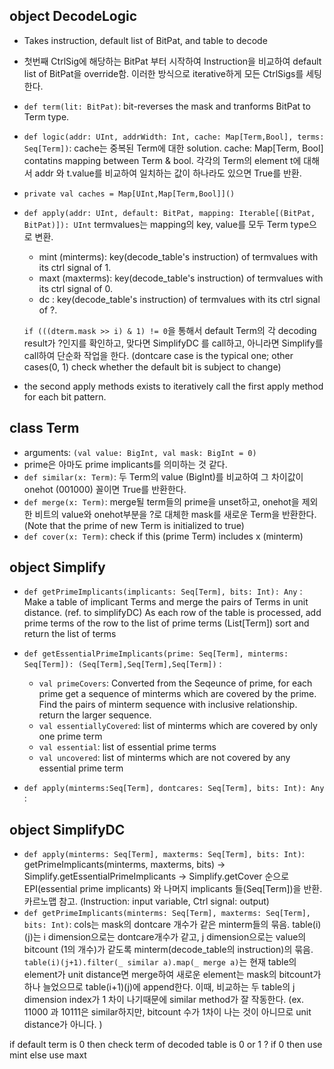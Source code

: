 ## object DecodeLogic
- Takes instruction, default list of BitPat, and table to decode 
- 첫번째 CtrlSig에 해당하는 BitPat 부터 시작하여 Instruction을 비교하여 default list of BitPat을 override함. 이러한 방식으로 iterative하게 모든 CtrlSigs를 세팅한다. 

- `def term(lit: BitPat)`: bit-reverses the mask and tranforms BitPat to Term type.

- `def logic(addr: UInt, addrWidth: Int, cache: Map[Term,Bool], terms: Seq[Term])`: 
  cache는 중복된 Term에 대한 solution. cache: Map[Term, Bool] contatins mapping between Term & bool. 
  각각의 Term의 element t에 대해서 addr 와 t.value를 비교하여 일치하는 값이 하나라도 있으면 True를 반환.

- `private val caches = Map[UInt,Map[Term,Bool]]()` 
  

- `def apply(addr: UInt, default: BitPat, mapping: Iterable[(BitPat, BitPat)]): UInt`
  termvalues는 mapping의 key, value를 모두 Term type으로 변환.
  - mint (minterms): key(decode_table's instruction) of termvalues with its ctrl signal of 1.
  - maxt (maxterms): key(decode_table's instruction) of termvalues with its ctrl signal of 0.
  - dc : key(decode_table's instruction) of termvalues with its ctrl signal of ?.

  `if (((dterm.mask >> i) & 1) != 0`을 통해서 default Term의 각 decoding result가 ?인지를 확인하고, 맞다면 SimplifyDC 를 call하고, 아니라면 Simplify를 call하여 단순화 작업을 한다. (dontcare case is the typical one; other cases(0, 1) check whether the default bit is subject to change)
   

- the second apply methods exists to iteratively call the first apply method for each bit pattern. 

## class Term
- arguments: `(val value: BigInt, val mask: BigInt = 0)`
- prime은 아마도 prime implicants를 의미하는 것 같다.
- `def similar(x: Term)`: 두 Term의 value (BigInt)를 비교하여 그 차이값이 onehot (001000) 꼴이면 True를 반환한다. 
- `def merge(x: Term)`: merge될 term들의 prime을 unset하고, onehot을 제외한 비트의 value와 onehot부분을 ?로 대체한 mask를 새로운 Term을 반환한다. (Note that the prime of new Term is initialized to true)
- `def cover(x: Term)`: check if this (prime Term) includes x (minterm)

## object Simplify
- `def getPrimeImplicants(implicants: Seq[Term], bits: Int): Any` : 
  Make a table of implicant Terms and merge the pairs of Terms in unit distance. (ref. to simplifyDC)
  As each row of the table is processed, add prime terms of the row to the list of prime terms (List[Term])
  sort and return the list of terms

- `def getEssentialPrimeImplicants(prime: Seq[Term], minterms: Seq[Term]): (Seq[Term],Seq[Term],Seq[Term])` : 
   - `val primeCovers`: Converted from the Seqeunce of prime, for each prime get a sequence of minterms which are covered by the prime.
Find the pairs of minterm sequence with inclusive relationship. return the larger sequence.
   - `val essentiallyCovered`: list of minterms which are covered by only one prime term
   - `val essential`: list of essential prime terms
   - `val uncovered`: list of minterms which are not covered by any essential prime term

- `def apply(minterms:Seq[Term], dontcares: Seq[Term], bits: Int): Any` :
    

## object SimplifyDC
- `def apply(minterms: Seq[Term], maxterms: Seq[Term], bits: Int)`:
  getPrimeImplicants(minterms, maxterms, bits) -> Simplify.getEssentialPrimeImplicants -> Simplify.getCover 순으로 EPI(essential prime implicants) 와 나머지 implicants 들(Seq[Term])을 반환. 카르노맵 참고. (Instruction: input variable, Ctrl signal: output)
- `def getPrimeImplicants(minterms: Seq[Term], maxterms: Seq[Term], bits: Int)`:
  cols는 mask의 dontcare 개수가 같은 minterm들의 묶음.
  table(i)(j)는 i dimension으로는 dontcare개수가 같고, j dimension으로는 value의 bitcount (1의 개수)가 같도록 minterm(decode_table의 instruction)의 묶음.
  `table(i)(j+1).filter(_ similar a).map(_ merge a)`는 현재 table의 element가 unit distance면 merge하여 새로운 element는 mask의 bitcount가 하나 늘었으므로 table(i+1)(j)에 append한다. 이때, 비교하는 두 table의 j dimension index가 1 차이 나기때문에 similar method가 잘 작동한다. (ex. 11000 과 10111은 similar하지만, bitcount 수가 1차이 나는 것이 아니므로 unit distance가 아니다. )



if default term is 0 then check term of decoded table is 0 or 1 ? if 0 then use mint else use maxt
